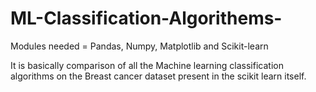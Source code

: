 # ML-Classification-Algorithems-
 
 Modules needed = Pandas, Numpy, Matplotlib and Scikit-learn
 
 It is basically comparison of all the Machine learning classification algorithms on the Breast cancer dataset present in the scikit learn itself.
 
 
